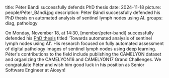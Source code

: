 title: Péter Bándi successfully defends PhD thesis
date: 2024-11-18
picture: people/Péter_Bándi.jpg 
description: Péter Bándi successfully defended his PhD thesis on automated analysis of sentinel lymph nodes using AI.
groups: diag, pathology

On Monday, November 18, at 14:30, [member/peter-bandi] successfully defended his [PhD thesis](https://repository.ubn.ru.nl/handle/2066/311843) titled 'Towards automated analysis of sentinel lymph nodes using AI'. His research focused on fully automated assessment of digital pathology images of sentinel lymph nodes using deep learning. Péter's contributions to the field include publishing the CAMELYON dataset and organizing the CAMELYON16 and CAMELYON17 Grand Challenges. We congratulate Péter and wish him good luck in his position as Senior Software Engineer at Aiosyn!